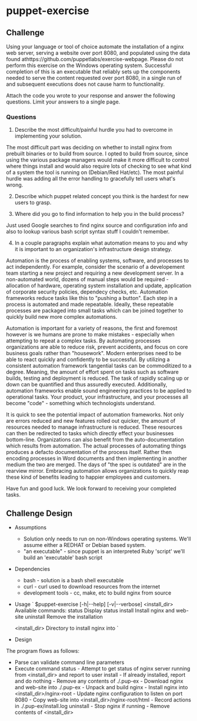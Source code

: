puppet-exercise
===============

Challenge
---------
  Using your language or tool of choice automate the installation of a nginx web server, serving a website over port 8080, and populated using the data found athttps://github.com/puppetlabs/exercise-webpage. Please do not perform this exercise on the Windows operating system. Successful completion of this is an executable that reliably sets up the components needed to serve the content requested over port 8080, in a single run of and subsequent executions does not cause harm to functionality.

Attach the code you wrote to your response and answer the following questions. Limit your answers to a single page.

### Questions ###
1. Describe the most difficult/painful hurdle you had to overcome in implementing your solution.

  The most difficult part was deciding on whether to install nginx from prebuilt binaries or to build from source. I opted to build from source, since using the various package managers would make it more difficult to control where things install and would also require lots of checking to see what kind of a system the tool is running on (Debian/Red Hat/etc). The most painful hurdle was adding all the error handling to gracefully tell users what's wrong.

2. Describe which puppet related concept you think is the hardest for new users to grasp.

3. Where did you go to find information to help you in the build process?

  Just used Google searches to find nginx source and configuration info and also to lookup various bash script syntax stuff I couldn't remember.

4. In a couple paragraphs explain what automation means to you and why it is important to an organization's infrastructure design strategy.

  Automation is the process of enabling systems, software, and processes to act independently. For example, consider the scenario of a developement team starting a new project and requiring a new development server. 
In a non-automated world, dozens of manual steps would be required - allocation of hardware, operating system installation and update, application of corporate security policies, dependecy checks, etc. 
Automation frameworks reduce tasks like this to "pushing a button". 
Each step in a process is automated and made repeatable. Ideally, these repeatable processes are packaged into small tasks which can be joined together to quickly build new more complex automations.

  Automation is important for a variety of reasons, the first and foremost however is we humans are prone to make mistakes - especially when attempting to repeat a complex tasks. 
By automating processes organizations are able to reduce risk, prevent accidents, and focus on core business goals rather than "housework". 
Modern enterprises need to be able to react quickly and confidently to be successful. 
By utilizing a consistent automation framework tangential tasks can be commoditized to a degree. 
Meaning, the amount of effort spent on tasks such as software builds, testing and deployment is reduced. The task of rapidly scaling up or down can be quantified and thus assuredly executed. 
Additionally, automation frameworks enable sound engineering practices to be applied to operational tasks. 
Your product, your infrastructure, and your processes all become "code" - something which technologists understand.

  It is quick to see the potential impact of automation frameworks. 
Not only are errors reduced and new features rolled out quicker, the amount of resources needed to manage infrastructure is reduced. 
These resources can then be redirected to tasks which directly effect your businesses bottom-line. 
Organizations can also benefit from the auto-documentation which results from automation. 
The actual processes of automating things produces a defacto documentation of the process itself. 
Rather then encoding processes in Word documents and then implementing in another medium the two are merged. 
The days of "the spec is outdated" are in the rearview mirror. 
Embracing automation allows organizations to quickly reap these kind of benefits leading to happier employees and customers.  
  

Have fun and good luck. We look forward to receiving your completed tasks.

Challenge Design
----------------

 * Assumptions
	* Solution only needs to run on non-Windows operating systems. We'll assume either a REDHAT or Debian based system.
	* "an executable" - since puppet is an interpreted Ruby 'script' we'll build an 'executable' bash script

 * Dependencies
	* bash	- solution is a bash shell executable
	* curl	- curl used to download resources from the internet
	* development tools - cc, make, etc to build nginx from source 

 * Usage
`	$puppet-exercise [-h|--help] [-v|--verbose] <command> <install_dir>
	Available commands:
	  status	Display status
	  install	Install nginx and web-site
	  uninstall	Remove the installation
	
	  <install_dir> Directory to install nginx into	
`

 * Design


  The program flows as follows:
  
  * Parse can validate command line parameters
  * Execute command
    status	- Attempt to get status of nginx server running from <install_dir> 
		  and report to user
    install	- If already installed, report and do nothing
		- Remove any contents of ./.pup-ex
		- Download nginx and web-site into ./.pup-ex
		- Unpack and build nginx
		- Install nginx into <install_dir>/nginx-root
		- Update nginx configuration to listen on port 8080
		- Copy web-site into <install_dir>/nginx-root/html
		- Record actions in ./.pup-ex/install.log
    uninstall	- Stop nginx if running
		- Remove contents of <install_dir> 

